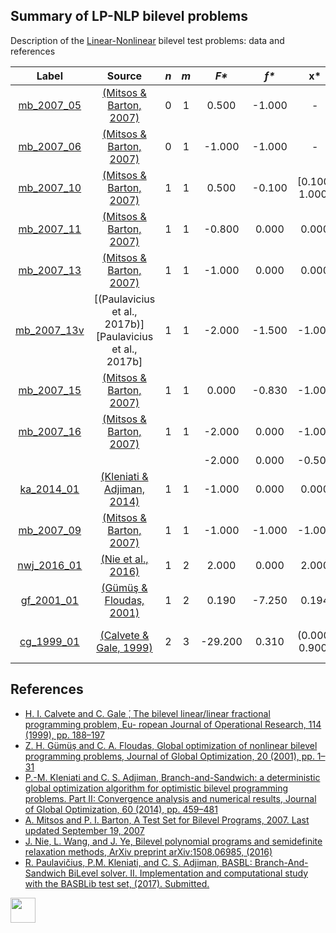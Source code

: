 ##  Summary of LP-NLP bilevel problems

Description of the [Linear-Nonlinear](LP-NLP-problems) bilevel test problems: data and references

| Label                               | Source                                                      |  _n_  |  _m_  |   _F*_    |   _f*_  |       __x*__      |               __y*__             |
| :---------------------------------: |:-----------------------------------------------------------:|:-----:|:-----:|:---------:|:-------:|:-----------------:|:--------------------------------:|
| [mb_2007_05](LP-NLP/mb_2007_05)     | [(Mitsos & Barton, 2007)][Mitsos & Barton, 2007]            |  0    |   1   |  0.500    | -1.000  | -                 | 0.500                            |
| [mb_2007_06](LP-NLP/mb_2007_06)     | [(Mitsos & Barton, 2007)][Mitsos & Barton, 2007]            |  0    |   1   |  -1.000   | -1.000  | -                 | -1.000                           |
| [mb_2007_10](LP-NLP/mb_2007_10)     | [(Mitsos & Barton, 2007)][Mitsos & Barton, 2007]            |  1    |   1   |  0.500    | -0.100  | [0.100, 1.000]    | 0.500                            |
| [mb_2007_11](LP-NLP/mb_2007_11)     | [(Mitsos & Barton, 2007)][Mitsos & Barton, 2007]            |  1    |   1   |  -0.800   | 0.000   | 0.000             | -0.800                           |
| [mb_2007_13](LP-NLP/mb_2007_13)     | [(Mitsos & Barton, 2007)][Mitsos & Barton, 2007]            |  1    |   1   |  -1.000   | 0.000   | 0.000             | 1.000                            |
| [mb_2007_13v](LP-NLP/mb_2007_13v)   | [(Paulavicius et al., 2017b)][Paulavicius et al., 2017b]    |  1    |   1   |  -2.000   | -1.500  | -1.000            | -1.000                           |
| [mb_2007_15](LP-NLP/mb_2007_15)     | [(Mitsos & Barton, 2007)][Mitsos & Barton, 2007]            |  1    |   1   |  0.000    | -0.830  | -1.000            | 1.000                            |
| [mb_2007_16](LP-NLP/mb_2007_16)     | [(Mitsos & Barton, 2007)][Mitsos & Barton, 2007]            |  1    |   1   |  -2.000   | 0.000   | -1.000            | 0.000                            |
|                                     |                                                             |       |       |  -2.000   | 0.000   | -0.500            | -1.000                           |
| [ka_2014_01](LP-NLP/ka_2014_01)     | [(Kleniati & Adjiman, 2014)][Kleniati & Adjiman, 2014]      |  1    |   1   |  -1.000   | 0.000   | 0.000             | 1.0000                           |
| [mb_2007_09](LP-NLP/mb_2007_09)     | [(Mitsos & Barton, 2007)][Mitsos & Barton, 2007]            |  1    |   1   |  -1.000   | -1.000  | -1.000            | -1.000                           |
| [nwj_2016_01](LP-NLP/nwj_2016_01)   | [(Nie et al., 2016)][Nie et al., 2016]                      |  1    |   2   |  2.000    | 0.000   | 2.000             | (0.000, 0.000)                   |
| [gf_2001_01](LP-NLP/gf_2001_01)     | [(Gümüş & Floudas, 2001)][Gümüş & Floudas, 2001]            |  1    |   2   |  0.190    | -7.250  | 0.194             | (9.970, 10.000)                  |
| [cg_1999_01](LP-NLP/cg_1999_01)     | [(Calvete & Gale, 1999)][Calvete & Gale, 1999]              |  2    |   3   |  -29.200  | 0.310   | (0.000, 0.900)    | (0.000, 0.600, 0.400)            |

##  References

 - [H. I. Calvete and C. Gale ́, The bilevel linear/linear fractional programming problem, Eu- ropean Journal of Operational Research, 114 (1999), pp. 188–197](https://doi.org/10.1016/S0377-2217(98)00078-2)
 - [Z. H. Gümüş and C. A. Floudas, Global optimization of nonlinear bilevel programming problems, Journal of Global Optimization, 20 (2001), pp. 1–31](https://doi.org/10.1023/A:1011268113791)
 - [P.-M. Kleniati and C. S. Adjiman, Branch-and-Sandwich: a deterministic global optimization algorithm for optimistic bilevel programming problems. Part II: Convergence analysis and numerical results, Journal of Global Optimization, 60 (2014), pp. 459–481](https://doi.org/10.1007/s10898-013-0120-8)
 - [A. Mitsos and P. I. Barton, A Test Set for Bilevel Programs, 2007. Last updated September 19, 2007](https://www.researchgate.net/publication/228455291_A_test_set_for_bilevel_programs)
 - [J. Nie, L. Wang, and J. Ye, Bilevel polynomial programs and semidefinite relaxation methods, ArXiv preprint arXiv:1508.06985, (2016)](https://arxiv.org/pdf/1508.06985v3.pdf)
 - [R. Paulavičius, P.M. Kleniati, and C. S. Adjiman, BASBL: Branch-And-Sandwich BiLevel solver. II. Implementation and computational study with the BASBLib test set, (2017). Submitted.]()

[<img src="https://cdn1.iconfinder.com/data/icons/MetroStation-PNG/128/MB__home.png" width="40" height="40">](index "Back to homepage")

[Calvete & Gale, 1999]: https://doi.org/10.1016/S0377-2217(98)00078-2
[Gümüş & Floudas, 2001]: https://doi.org/10.1023/A:1011268113791
[Kleniati & Adjiman, 2014]: https://doi.org/10.1007/s10898-013-0120-8
[Mitsos & Barton, 2007]: https://www.researchgate.net/publication/228455291_A_test_set_for_bilevel_programs
[Nie et al., 2016]: https://arxiv.org/pdf/1508.06985v3.pdf